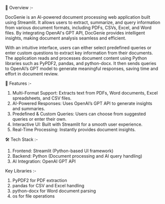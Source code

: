 📌 Overview :- 

DocGenie is an AI-powered document processing web application built using Streamlit. It allows users to extract, summarize, and query information from various document formats, including PDFs, CSVs, Excel, and Word files. By integrating OpenAI's GPT API, DocGenie provides intelligent insights, making document analysis seamless and efficient.

With an intuitive interface, users can either select predefined queries or enter custom questions to extract key information from their documents. The application reads and processes document content using Python libraries such as PyPDF2, pandas, and python-docx. It then sends queries to OpenAI’s GPT model to generate meaningful responses, saving time and effort in document review.


🚀 Features :-
1. Multi-Format Support: Extracts text from PDFs, Word documents, Excel spreadsheets, and CSV files.
2. AI-Powered Responses: Uses OpenAI’s GPT API to generate insights and summaries.
3. Predefined & Custom Queries: Users can choose from suggested queries or enter their own.
4. Interactive UI: Built with Streamlit for a smooth user experience.
5. Real-Time Processing: Instantly provides document insights.


🛠️ Tech Stack :- 
1. Frontend: Streamlit (Python-based UI framework)
2. Backend: Python (Document processing and AI query handling)
3. AI Integration: OpenAI GPT API


Key Libraries :-
1. PyPDF2 for PDF extraction
2. pandas for CSV and Excel handling
3. python-docx for Word document parsing
4. os for file operations

